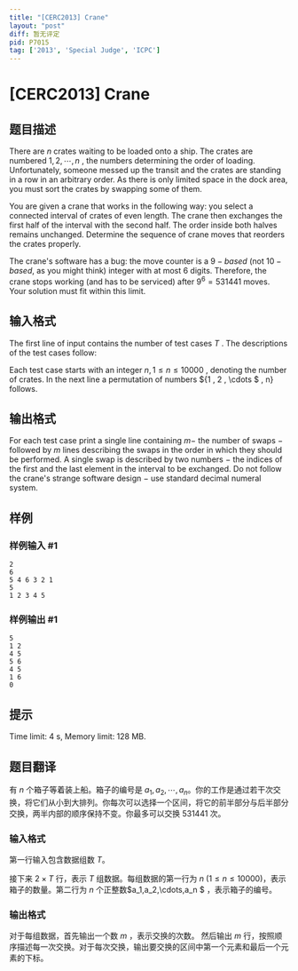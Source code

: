 ```yaml
---
title: "[CERC2013] Crane"
layout: "post"
diff: 暂无评定
pid: P7015
tag: ['2013', 'Special Judge', 'ICPC']
---
```

# [CERC2013] Crane
## 题目描述



There are $n$ crates waiting to be loaded onto a ship. The crates are numbered $1 , 2 , \cdots , n$ , the numbers determining the order of loading. Unfortunately, someone messed up the transit and the crates are standing in a row in an arbitrary order. As there is only limited space in the dock area, you must sort the crates by swapping some of them.

You are given a crane that works in the following way: you select a connected interval of crates of even length. The crane then exchanges the first half of the interval with the second half. The order inside both halves remains unchanged. Determine the sequence of crane moves that reorders the crates properly.

The crane's software has a bug: the move counter is a $9-based$ (not $10-based,$ as you might think) integer with at most $6$ digits. Therefore, the crane stops working (and has to be serviced) after $9^{6} = 531441$ moves. Your solution must fit within this limit.


## 输入格式



The first line of input contains the number of test cases $T$ . The descriptions of the test cases follow:

Each test case starts with an integer $n , 1 \le n \le 10 000$ , denoting the number of crates. In the next line a permutation of numbers ${1 , 2 , \cdots $ , n} follows.


## 输出格式



For each test case print a single line containing $m -$ the number of swaps $-$ followed by $m$ lines describing the swaps in the order in which they should be performed. A single swap is described by two numbers $-$ the indices of the first and the last element in the interval to be exchanged. Do not follow the crane's strange software design $-$ use standard decimal numeral system.


## 样例

### 样例输入 #1
```
2
6
5 4 6 3 2 1
5
1 2 3 4 5

```
### 样例输出 #1
```
5
1 2
4 5
5 6
4 5
1 6
0

```
## 提示

Time limit: 4 s, Memory limit: 128 MB. 


## 题目翻译

有 $n$ 个箱子等着装上船。箱子的编号是 $a_1,a_2,\cdots,a_n$。你的工作是通过若干次交换，将它们从小到大排列。你每次可以选择一个区间，将它的前半部分与后半部分交换，两半内部的顺序保持不变。你最多可以交换 $531441$ 次。 

### 输入格式

第一行输入包含数据组数 $T$。

接下来 $2\times T$ 行，表示 $T$ 组数据。每组数据的第一行为 $n\ (1 \leq n \leq 10000)$，表示箱子的数量。第二行为 $n$ 个正整数$a_1,a_2,\cdots,a_n $ ，表示箱子的编号。

### 输出格式

对于每组数据，首先输出一个数 $m$ ，表示交换的次数。 然后输出 $m$ 行，按照顺序描述每一次交换。对于每次交换，输出要交换的区间中第一个元素和最后一个元素的下标。
